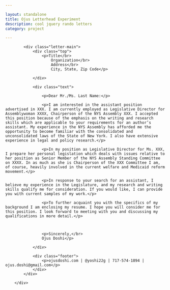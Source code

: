 ```yaml
---

layout: standalone
title: Ojus Letterhead Experiment
description: cool jquery rando letters
category: project

---
```

<link rel="stylesheet" href="css/main.css">
<script src="js/jquery-2.1.0.min.js"></script>
<script>

            //////////////////////////////////////////////////////
            var quasi_random = function(index,base){
                // HALTON SEQUENCE CODE TAKEN FROM WIKIPEDIA LOL
                var f = 1/base;
                var i = index;
                var result = 0;
                while(i > 0){
                    result = result + f*(i%base);
                    i = Math.floor(i/base);
                    f = f/base;
                }
                return result;
            }

            //////////////////////////////////////////////////////
            var random_color = function(){
                var num = Math.random()*16;
                //return "random color element of hex code";

                if(0 <= num && num < 1){
                    return "0";
                }else if(1 <= num && num < 2){
                    return "1";
                }else if(2 <= num && num < 3){
                    return "2";
                }else if(3 <= num && num < 4){
                    return "3";
                }else if(4 <= num && num < 5){
                    return "4";
                }else if(5 <= num && num < 6){
                    return "5";
                }else if(6 <= num && num < 7){
                    return "6";
                }else if(7 <= num && num < 8){
                    return "7";
                }else if(8 <= num && num < 9){
                    return "8";
                }else if(9 <= num && num < 10){
                    return "9";
                }else if(10 <= num && num < 11){
                    return "a";
                }else if(11 <= num && num < 12){
                    return "b";
                }else if(12 <= num && num < 13){
                    return "c";
                }else if(13 <= num && num < 14){
                    return "d";
                }else if(14 <= num && num < 15){
                    return "e";
                }else if(15 <= num && num < 16){
                    return "f";
                }
            }

            //////////////////////////////////////////////////////

            var random_size = function(){
                return Math.round(Math.random()*100+10);
            }

            //////////////////////////////////////////////////////

            var random_rotation = function(){
                return Math.floor(Math.random()*360);
            }

            //////////////////////////////////////////////////////

            var random_skew = function() {
                return Math.floor(Math.random()*360);
            }

            //////////////////////////////////////////////////////

            var random_margins = function(){
                var margins = [];
                margins[0] = Math.floor(Math.random()*110 - 10);
                margins[1] = Math.floor(Math.random()*110 - 10);
                // the idea is for them to be in percents
                return margins;
            }

            //////////////////////////////////////////////////////

            var random_div = function(){
                var n_divs = 10;
                return Math.floor(Math.random()*n_divs);
            }

            //////////////////////////////////////////////////////

            $(document).ready(function(){
                var win_w = $(window).width();
                var win_h = $(window).height();

                var words_n_stuff = $(".letter-main").text();
                var n_letters = words_n_stuff.length;

                var new_html = "";
                for(var j = 0; j < n_letters; j++){
                    new_html = new_html + "<span>"+words_n_stuff.substr(j,1)+"</span>";
                    // Wraps each letter in <span> </span>
                }

                $(".letter-margins").append(new_html);

                var n_spans = $("span").length;
                for(var i = 0; i < n_spans; i++){

                    var x = Math.floor(Math.random()*win_w);
                    var y = Math.floor(Math.random()*win_h);

                    $("span").eq(i).css("top",y+"px");
                    $("span").eq(i).css("left",x+"px");
                    $("span").eq(i).css("-webkit-transform", "rotate(" + random_rotation() + "deg) skew(" + random_skew() + "deg)" );
                    $("span").eq(i).css("-moz-transform", "rotate(" + random_rotation() + "deg) skew(" + random_skew() + "deg)" );
                    $("span").eq(i).css("transform", "rotate(" + random_rotation() + "deg) skew(" + random_skew() + "deg)" );
                    $("span").eq(i).css("color","#"+random_color()+random_color()+random_color());
                    $("span").eq(i).css("font-size",random_size()+"pt");
                    $("span").eq(i).css("margin",random_margins()+"px");
                }
            });

        
</script>
<div class="letter-margins">

            <div class="letter-main">
                <div class="top">
                    <p>Title</br>
                        Organization</br>
                        Address</br>
                        City, State, Zip Code</p>

                </div>

                <div class="text">

                    <p>Dear Mr./Ms. Last Name:</p>

                    <p>I am interested in the assistant position advertised in XXX. I am currently employed as Legislative Director for Assemblywoman XXXX, Chairperson of the NYS Assembly XXX. I accepted this position because of the emphasis on the writing and research skills which are applicable to your requirements for an author’s assistant. My experience in the NYS Assembly has afforded me the opportunity to become familiar with the consolidated and unconsolidated laws of the State of New York. I also have extensive experience in legal and policy research.</p>

                    <p>In my position as Legislative Director for Ms. XXX, I prepare her personal legislation which deals with issues relative to her position as Senior Member of the NYS Assembly Standing Committee on XXXX. In as much as she is Chairperson of the XXX Committee I am, of course, heavily involved in the current welfare and Medicaid reform movement.</p>

                    <p>In response to your search for an assistant, I believe my experience in the Legislature, and my research and writing skills qualify me for consideration. If you would like, I can provide you with current samples of my work.</p>

                    <p>To further acquaint you with the specifics of my background I am enclosing my resume. I hope you will consider me for this position. I look forward to meeting with you and discussing my qualifications in more detail.</p>

                

                    <p>Sincerely,</br>
                    Ojus Doshi</p>

                </div>

                <div class="footer">
                    <p>ojusdoshi.com | @yoshi22g | 717-574-1894 | ojus.doshi@gmail.com</p>
                </div>
            </div>

        </div>

        